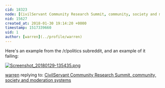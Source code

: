 ```yaml
---
cid: 18323
node: [CivilServant Community Research Summit, community, society and moderation systems](../notes/warren/01-27-2018/civilservant-community-research-summit-community-society-and-moderation-systems)
nid: 15627
created_at: 2018-01-30 19:14:20 +0000
timestamp: 1517339660
uid: 1
author: [warren](../profile/warren)
---
```


Here's an example from the /r/politics subreddit, and an example of it failing:

[![Screenshot_20180129-135435.png](https://publiclab.org/system/images/photos/000/023/403/large/Screenshot_20180129-135435.png)](https://publiclab.org/system/images/photos/000/023/403/original/Screenshot_20180129-135435.png)



[warren](../profile/warren) replying to: [CivilServant Community Research Summit, community, society and moderation systems](../notes/warren/01-27-2018/civilservant-community-research-summit-community-society-and-moderation-systems)

